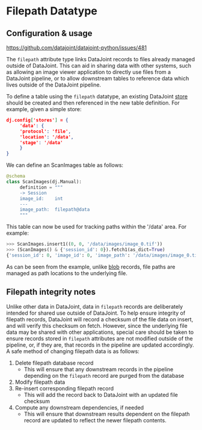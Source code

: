 # Filepath Datatype

## Configuration & usage

https://github.com/datajoint/datajoint-python/issues/481

The `filepath` attribute type links DataJoint records to files already
managed outside of DataJoint. This can aid in sharing data with
other systems, such as allowing an image viewer application to
directly use files from a DataJoint pipeline, or to allow downstream
tables to reference data which lives outside of the DataJoint
pipeline.

To define a table using the `filepath` datatype, an existing DataJoint
[store](../../sysadmin/filestore.md) should be created and then referenced in the new
table definition. For example, given a simple store:

```json
dj.config['stores'] = {
     'data': {
     'protocol': 'file',
     'location': '/data',
     'stage': '/data'
     }
}
```

We can define an ScanImages table as follows:

```python
@schema
class ScanImages(dj.Manual):
     definition = """
     -> Session
     image_id:    int
     ---
     image_path:  filepath@data 
     """
```

This table can now be used for tracking paths within the '/data' area.
For example:

```python
>>> ScanImages.insert1((0, 0, '/data/images/image_0.tif'))
>>> (ScanImages() & {'session_id': 0}).fetch1(as_dict=True)
{'session_id': 0, 'image_id': 0, 'image_path': '/data/images/image_0.tif'}
```

As can be seen from the example, unlike [blob](blobs.md) records, file
paths are managed as path locations to the underlying file.

## Filepath integrity notes

Unlike other data in DataJoint, data in `filepath` records are
deliberately intended for shared use outside of DataJoint.  To help
ensure integrity of filepath records, DataJoint will record a
checksum of the file data on insert, and will verify this checksum
on fetch. However, since the underlying file data may be shared
with other applications, special care should be taken to ensure
records stored in `filepath` attributes are not modified outside
of the pipeline, or, if they are, that records in the pipeline are
updated accordingly. A safe method of changing filepath data is
as follows:

1. Delete filepath database record
     - This will ensure that any downstream records in the pipeline depending
     on the `filepath` record are purged from the database
2. Modify filepath data
3. Re-insert corresponding filepath record
     - This will add the record back to DataJoint with an updated file checksum
4. Compute any downstream dependencies, if needed
     - This will ensure that downstream results dependent on the filepath
     record are updated to reflect the newer filepath contents.

<!-- TODO: purging filepath data -->
